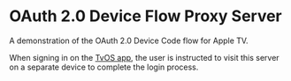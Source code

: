 OAuth 2.0 Device Flow Proxy Server
==================================

A demonstration of the OAuth 2.0 Device Code flow for Apple TV.

When signing in on the [TvOS app](https://github.com/aaronpk/TVAuth-TvOS), the user
is instructed to visit this server on a separate device to complete the login process.
